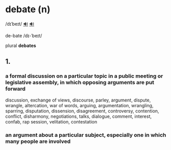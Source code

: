 # debate (n)

/dɪˈbeɪt/ [🔊](https://www.oxfordlearnersdictionaries.com/media/english/uk_pron/d/deb/debat/debate__gb_2.mp3) [🔊](https://www.oxfordlearnersdictionaries.com/media/english/us_pron/d/deb/debat/debate__us_1.mp3)

de-bate /dɪ-ˈbeɪt/

plural **debates**

## 1.

### a formal discussion on a particular topic in a public meeting or legislative assembly, in which opposing arguments are put forward

discussion, exchange of views, discourse, parley, argument, dispute, wrangle, altercation, war of words, arguing, argumentation, wrangling, sparring, disputation, dissension, disagreement, controversy, contention, conflict, disharmony, negotiations, talks, dialogue, comment, interest, confab, rap session, velitation, contestation

### an argument about a particular subject, especially one in which many people are involved